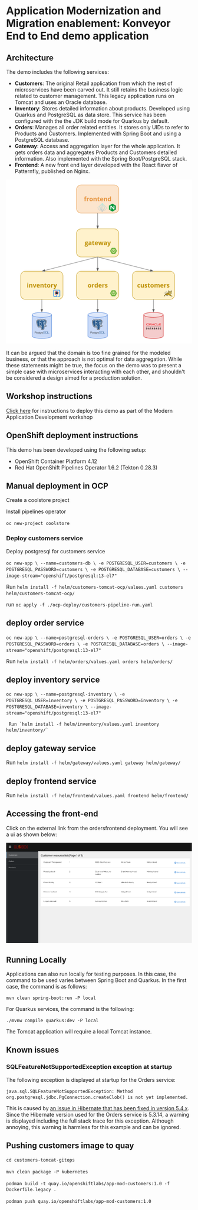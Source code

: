 # Application Modernization and Migration enablement: Konveyor End to End demo application


## Architecture

The demo includes the following services:

- **Customers**: The original Retail application from which the rest of microservices have been carved out. It still retains the business logic related to customer management. This legacy application runs on Tomcat and uses an Oracle database.
- **Inventory**: Stores detailed information about products. Developed using Quarkus and PostgreSQL as data store. This service has been configured with the the JDK build mode for Quarkus by default.
- **Orders**: Manages all order related entities. It stores only UIDs to refer to Products and Customers. Implemented with Spring Boot and using a PostgreSQL database.
- **Gateway**: Access and aggregation layer for the whole application. It gets orders data and aggregates Products and Customers detailed information. Also implemented with the Spring Boot/PostgreSQL stack.
- **Frontend**: A new front end layer developed with the React flavor of Patternfly, published on Nginx.

![Architecture Screenshot](docs/images/architecture.png?raw=true "Architecture Diagram")

It can be argued that the domain is too fine grained for the modeled business, or that the approach is not optimal for data aggregation. While these statements might be true, the focus on the demo was to present a simple case with microservices interacting with each other, and shouldn't be considered a design aimed for a production solution.

## Workshop instructions

[Click here](workshop.md) for instructions to deploy this demo as part of the Modern Application Development workshop

## OpenShift deployment instructions

This demo has been developed using the following setup:

- OpenShift Container Platform 4.12
- Red Hat OpenShift Pipelines Operator 1.6.2 (Tekton 0.28.3)

## Manual deployment in OCP

Create a coolstore project

Install pipelines operator

`oc new-project coolstore`
### Deploy customers service

Deploy postgresql for customers service

`oc new-app \
    --name=customers-db \
    -e POSTGRESQL_USER=customers \
    -e POSTGRESQL_PASSWORD=customers \
    -e POSTGRESQL_DATABASE=customers \
     --image-stream="openshift/postgresql:13-el7"`

Run `helm install -f helm/customers-tomcat-ocp/values.yaml customers helm/customers-tomcat-ocp/`

run `oc apply -f ./ocp-deploy/customers-pipeline-run.yaml`

## deploy order service

`oc new-app \
    --name=postgresql-orders \
    -e POSTGRESQL_USER=orders \
    -e POSTGRESQL_PASSWORD=orders \
    -e POSTGRESQL_DATABASE=orders \
     --image-stream="openshift/postgresql:13-el7"`

Run `helm install -f helm/orders/values.yaml orders helm/orders/`
     
## deploy inventory service

`oc new-app \
    --name=postgresql-inventory \
    -e POSTGRESQL_USER=inventory \
    -e POSTGRESQL_PASSWORD=inventory \
    -e POSTGRESQL_DATABASE=inventory \
     --image-stream="openshift/postgresql:13-el7"`

     Run `helm install -f helm/inventory/values.yaml inventory helm/inventory/`

## deploy gateway service

Run `helm install -f helm/gateway/values.yaml gateway helm/gateway/`
       
## deploy frontend service

Run `helm install -f helm/frontend/values.yaml frontend helm/frontend/`

## Accessing the front-end

Click on the external link from the ordersfrontend deployment.  You will see a ui as shown below:

![Coosltore](docs/images/globex-customers.png "Customers page")

## Running Locally

Applications can also run locally for testing purposes. In this case, the command to be used varies between Spring Boot and Quarkus. In the first case, the command is as follows:

```
mvn clean spring-boot:run -P local
```

For Quarkus services, the command is the following:

```
./mvnw compile quarkus:dev -P local
```

The Tomcat application will require a local Tomcat instance.

## Known issues

### SQLFeatureNotSupportedException exception at startup

The following exception is displayed at startup for the Orders service:

```
java.sql.SQLFeatureNotSupportedException: Method org.postgresql.jdbc.PgConnection.createClob() is not yet implemented.
```

This is caused by [an issue in Hibernate that has been fixed in version 5.4.x](https://hibernate.atlassian.net/browse/HHH-12368). Since the Hibernate version used for the Orders service is 5.3.14, a warning is displayed including the full stack trace for this exception. Although annoying, this warning is harmless for this example and can be ignored.

## Pushing customers image to quay

```
cd customers-tomcat-gitops

mvn clean package -P kubernetes

podman build -t quay.io/openshiftlabs/app-mod-customers:1.0 -f Dockerfile.legacy .

podman push quay.io/openshiftlabs/app-mod-customers:1.0

```